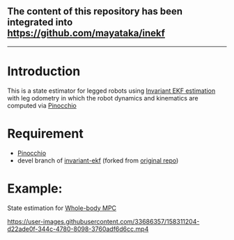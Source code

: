 ## The content of this repository has been integrated into https://github.com/mayataka/inekf 

----------------------------

# Introduction
This is a state estimator for legged robots using [Invariant EKF estimation](https://github.com/RossHartley/invariant-ekf) with leg odometry in which the robot dynamics and kinematics are computed via [Pinocchio](https://github.com/stack-of-tasks/pinocchio)

# Requirement
- [Pinocchio](https://github.com/stack-of-tasks/pinocchio)
- devel branch of [invariant-ekf](https://github.com/mayataka/invariant-ekf) (forked from [original repo](https://github.com/RossHartley/invariant-ekf))

# Example: 
State estimation for [Whole-body MPC](https://github.com/mayataka/robotoc)  

https://user-images.githubusercontent.com/33686357/158311204-d22ade0f-344c-4780-8098-3760adf6d6cc.mp4

